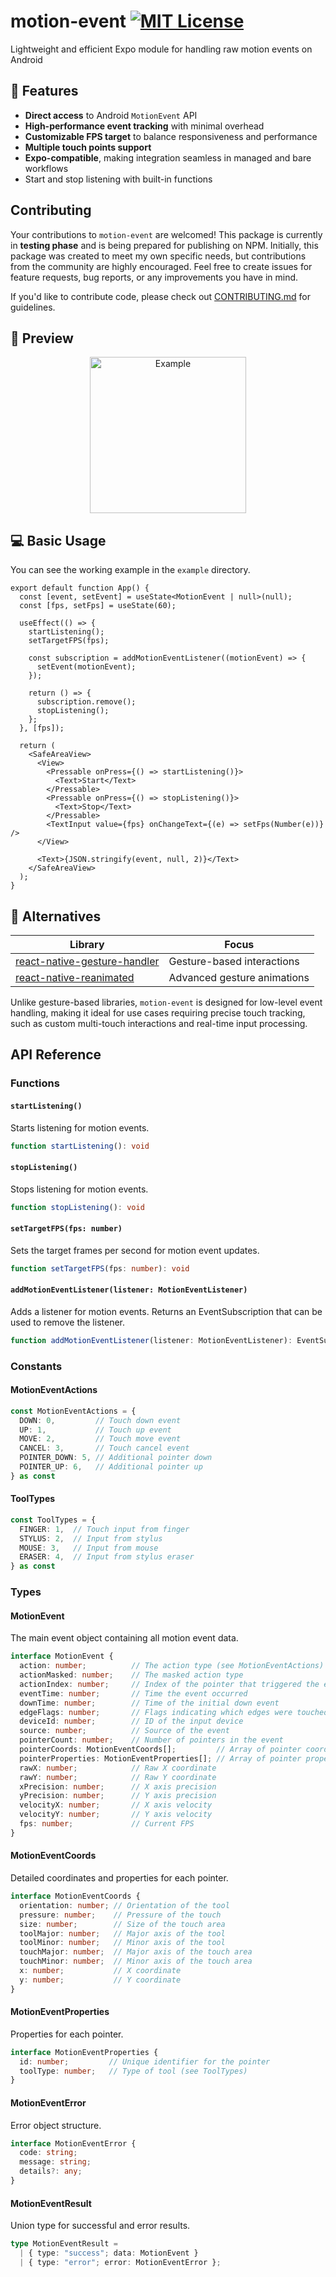 # motion-event [![MIT License](https://img.shields.io/badge/License-MIT-green.svg)](https://choosealicense.com/licenses/mit/)

Lightweight and efficient Expo module for handling raw motion events on Android

## 🚀 Features

- **Direct access** to Android `MotionEvent` API
- **High-performance event tracking** with minimal overhead
- **Customizable FPS target** to balance responsiveness and performance
- **Multiple touch points support**
- **Expo-compatible**, making integration seamless in managed and bare workflows
- Start and stop listening with built-in functions

## Contributing

Your contributions to `motion-event` are welcomed! This package is currently in **testing phase** and is being prepared for publishing on NPM. Initially, this package was created to meet my own specific needs, but contributions from the community are highly encouraged. Feel free to create issues for feature requests, bug reports, or any improvements you have in mind.

If you'd like to contribute code, please check out [CONTRIBUTING.md](CONTRIBUTING.md) for guidelines.

## 🎨 Preview

<p align="center">
  <img alt="Example" src="readme-assets/example.gif" width="250"/>
</p>

## 💻 Basic Usage

You can see the working example in the `example` directory.

```tsx
export default function App() {
  const [event, setEvent] = useState<MotionEvent | null>(null);
  const [fps, setFps] = useState(60);

  useEffect(() => {
    startListening();
    setTargetFPS(fps);

    const subscription = addMotionEventListener((motionEvent) => {
      setEvent(motionEvent);
    });

    return () => {
      subscription.remove();
      stopListening();
    };
  }, [fps]);

  return (
    <SafeAreaView>
      <View>
        <Pressable onPress={() => startListening()}>
          <Text>Start</Text>
        </Pressable>
        <Pressable onPress={() => stopListening()}>
          <Text>Stop</Text>
        </Pressable>
        <TextInput value={fps} onChangeText={(e) => setFps(Number(e))} />
      </View>

      <Text>{JSON.stringify(event, null, 2)}</Text>
    </SafeAreaView>
  );
}
```

## 🤔 Alternatives

| Library                                                                                          | Focus                       |
| ------------------------------------------------------------------------------------------------ | --------------------------- |
| [react-native-gesture-handler](https://github.com/software-mansion/react-native-gesture-handler) | Gesture-based interactions  |
| [react-native-reanimated](https://github.com/software-mansion/react-native-reanimated)           | Advanced gesture animations |

Unlike gesture-based libraries, `motion-event` is designed for low-level event handling, making it ideal for use cases requiring precise touch tracking, such as custom multi-touch interactions and real-time input processing.

## API Reference

### Functions

#### `startListening()`

Starts listening for motion events.

```typescript
function startListening(): void
```

#### `stopListening()`

Stops listening for motion events.

```typescript
function stopListening(): void
```

#### `setTargetFPS(fps: number)`

Sets the target frames per second for motion event updates.

```typescript
function setTargetFPS(fps: number): void
```

#### `addMotionEventListener(listener: MotionEventListener)`

Adds a listener for motion events. Returns an EventSubscription that can be used to remove the listener.

```typescript
function addMotionEventListener(listener: MotionEventListener): EventSubscription
```

### Constants

#### MotionEventActions

```typescript
const MotionEventActions = {
  DOWN: 0,         // Touch down event
  UP: 1,           // Touch up event
  MOVE: 2,         // Touch move event
  CANCEL: 3,       // Touch cancel event
  POINTER_DOWN: 5, // Additional pointer down
  POINTER_UP: 6,   // Additional pointer up
} as const
```

#### ToolTypes

```typescript
const ToolTypes = {
  FINGER: 1,  // Touch input from finger
  STYLUS: 2,  // Input from stylus
  MOUSE: 3,   // Input from mouse
  ERASER: 4,  // Input from stylus eraser
} as const
```

### Types

#### MotionEvent

The main event object containing all motion event data.

```typescript
interface MotionEvent {
  action: number;          // The action type (see MotionEventActions)
  actionMasked: number;    // The masked action type
  actionIndex: number;     // Index of the pointer that triggered the event
  eventTime: number;       // Time the event occurred
  downTime: number;        // Time of the initial down event
  edgeFlags: number;       // Flags indicating which edges were touched
  deviceId: number;        // ID of the input device
  source: number;          // Source of the event
  pointerCount: number;    // Number of pointers in the event
  pointerCoords: MotionEventCoords[];         // Array of pointer coordinates
  pointerProperties: MotionEventProperties[]; // Array of pointer properties
  rawX: number;            // Raw X coordinate
  rawY: number;            // Raw Y coordinate
  xPrecision: number;      // X axis precision
  yPrecision: number;      // Y axis precision
  velocityX: number;       // X axis velocity
  velocityY: number;       // Y axis velocity
  fps: number;             // Current FPS
}
```

#### MotionEventCoords

Detailed coordinates and properties for each pointer.

```typescript
interface MotionEventCoords {
  orientation: number; // Orientation of the tool
  pressure: number;    // Pressure of the touch
  size: number;        // Size of the touch area
  toolMajor: number;   // Major axis of the tool
  toolMinor: number;   // Minor axis of the tool
  touchMajor: number;  // Major axis of the touch area
  touchMinor: number;  // Minor axis of the touch area
  x: number;           // X coordinate
  y: number;           // Y coordinate
}
```

#### MotionEventProperties

Properties for each pointer.

```typescript
interface MotionEventProperties {
  id: number;         // Unique identifier for the pointer
  toolType: number;   // Type of tool (see ToolTypes)
}
```

#### MotionEventError

Error object structure.

```typescript
interface MotionEventError {
  code: string;
  message: string;
  details?: any;
}
```

#### MotionEventResult

Union type for successful and error results.

```typescript
type MotionEventResult =
  | { type: "success"; data: MotionEvent }
  | { type: "error"; error: MotionEventError };
```

